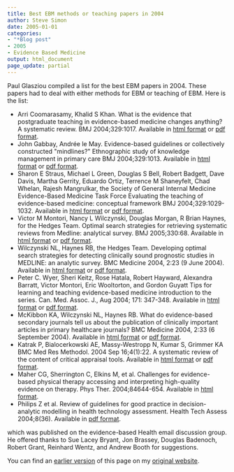 ```yaml
---
title: Best EBM methods or teaching papers in 2004
author: Steve Simon
date: 2005-01-01
categories:
- "*Blog post"
- 2005
- Evidence Based Medicine
output: html_document
page_update: partial
---
```


Paul Glasziou compiled a list for the best EBM papers in 2004. These papers had to deal with either methods for EBM or teaching of EBM. Here is the list:

<!---More--->

+ Arri Coomarasamy, Khalid S Khan. What is the evidence that postgraduate teaching in evidence-based medicine changes anything? A systematic review. BMJ 2004;329:1017. Available in [html format][coo1] or [pdf format][coo2].
+ John Gabbay, Andrée le May. Evidence-based guidelines or collectively constructed "mindlines?" Ethnographic study of knowledge management in primary care BMJ 2004;329:1013. Available in [html format][gab1] or [pdf format][gab2].
+ Sharon E Straus, Michael L Green, Douglas S Bell, Robert Badgett, Dave Davis, Martha Gerrity, Eduardo Ortiz, Terrence M Shaneyfelt, Chad Whelan, Rajesh Mangrulkar, the Society of General Internal Medicine Evidence-Based Medicine Task Force Evaluating the teaching of evidence-based medicine: conceptual framework BMJ 2004;329:1029-1032. Available in [html format][str1] or [pdf format][str2].
+ Victor M Montori, Nancy L Wilczynski, Douglas Morgan, R Brian Haynes, for the Hedges Team. Optimal search strategies for retrieving systematic reviews from Medline: analytical survey. BMJ 2005;330:68. Available in [html format][mon1] or [pdf format][mon2].
+ Wilczynski NL, Haynes RB, the Hedges Team. Developing optimal search strategies for detecting clinically sound prognostic studies in MEDLINE: an analytic survey. BMC Medicine 2004, 2:23 (9 June 2004). Available in [html format][wil1] or [pdf format][wil2].
+ Peter C. Wyer, Sheri Keitz, Rose Hatala, Robert Hayward, Alexandra Barratt, Victor Montori, Eric Wooltorton, and Gordon Guyatt Tips for learning and teaching evidence-based medicine introduction to the series. Can. Med. Assoc. J., Aug 2004; 171: 347-348. Available in [html format][wye1] or [pdf format][wye2].
+ McKibbon KA, Wilczynski NL, Haynes RB. What do evidence-based secondary journals tell us about the publication of clinically important articles in primary healthcare journals? BMC Medicine 2004, 2:33 (6 September 2004). Available in [html format][mck1] or [pdf format][mck2].
+ Katrak P, Bialocerkowski AE, Massy-Westropp N, Kumar S, Grimmer KA BMC Med Res Methodol. 2004 Sep 16;4(1):22. A systematic review of the content of critical appraisal tools. Available in [html format][kat1] or [pdf format][kat2].
+ Maher CG, Sherrington C, Elkins M, et al. Challenges for evidence-based physical therapy accessing and interpreting high-quality evidence on therapy. Phys Ther. 2004;84644-654. Available in [html format][mah1].
+ Philips Z et al. Review of guidelines for good practice in decision-analytic modelling in health technology assessment. Health Tech Assess 2004;8(36). Available in [pdf format][phi1].

which was published on the evidence-based Health email discussion group. He offered thanks to Sue Lacey Bryant, Jon Brassey, Douglas Badenoch, Robert Grant, Reinhard Wentz, and Andrew Booth for suggestions.

You can find an [earlier version][sim1] of this page on my [original website][sim2].


[sim1]: http://www.pmean.com/05/BestEBM.html
[sim2]: http://www.pmean.com/original_site.html

[coo1]: https://www.ncbi.nlm.nih.gov/pmc/articles/PMC524555/
[coo2]: https://www.ncbi.nlm.nih.gov/pmc/articles/PMC524555/pdf/bmj32901017.pdf
[gab1]: https://www.bmj.com/content/329/7473/1013.full
[gab2]: https://www.bmj.com/content/329/7473/1013.full.pdf
[mon1]: https://www.bmj.com/content/330/7482/68.full
[mon2]: https://www.bmj.com/content/330/7482/68.full.pdf
[str1]: https://www.bmj.com/content/329/7473/1029.full
[str2]: https://www.bmj.com/content/329/7473/1029.full.pdf
[wil1]: https://bmcmedicine.biomedcentral.com/articles/10.1186/1741-7015-2-23
[wil2]: https://bmcmedicine.biomedcentral.com/counter/pdf/10.1186/1741-7015-2-23.pdf
[wye1]: https://www.cmaj.ca/content/171/4/347.full
[wye2]: https://www.cmaj.ca/content/cmaj/171/4/347.full.pdf
[mck1]: https://bmcmedicine.biomedcentral.com/articles/10.1186/1741-7015-2-33
[mck2]: https://bmcmedicine.biomedcentral.com/counter/pdf/10.1186/1741-7015-2-33.pdf
[kat1]: https://bmcmedresmethodol.biomedcentral.com/articles/10.1186/1471-2288-4-22
[kat2]: https://bmcmedresmethodol.biomedcentral.com/counter/pdf/10.1186/1471-2288-4-22.pdf
[mah1]: https://academic.oup.com/ptj/article/84/7/644/2857555
[phi1]: https://njl-admin.nihr.ac.uk/document/download/2004831
